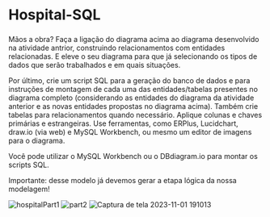 # Hospital-SQL

###

Mãos a obra?
Faça a ligação do diagrama acima ao diagrama desenvolvido na atividade antrior, construindo relacionamentos com entidades relacionadas. E eleve o seu diagrama para que já selecionando os tipos de dados que serão trabalhados e em quais situações. 

Por último, crie um script SQL para a geração do banco de dados e para instruções de montagem de cada uma das entidades/tabelas presentes no diagrama completo (considerando as entidades do diagrama da atividade anterior e as novas entidades propostas no diagrama acima). Também crie tabelas para relacionamentos quando necessário. Aplique colunas e chaves primárias e estrangeiras.
Use ferramentas, como ERPlus, Lucidchart, draw.io (via web) e MySQL Workbench, ou mesmo um editor de imagens para o diagrama. 

Você pode utilizar o MySQL Workbench ou o DBdiagram.io para montar os scripts SQL.

Importante: desse modelo já devemos gerar a etapa lógica da nossa modelagem!

![hospitalPart1](https://github.com/GabrielHalls/Hospital-SQL/assets/111321165/eccdcac1-7317-4258-bda9-a2bc318aeb3e)
![part2](https://github.com/GabrielHalls/Hospital-SQL/assets/111321165/a4d1df13-10ed-4a68-bdec-d5425853c2a8)
![Captura de tela 2023-11-01 191013](https://github.com/GabrielHalls/Hospital-SQL/assets/111321165/05653e94-1dd8-4b47-a8f9-1a75dd9c0fe6)

